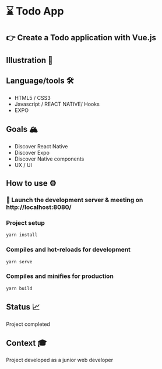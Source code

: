 #  :hourglass: Todo App

## 👉 Create a Todo application with Vue.js 

## Illustration 📸


## Language/tools 🛠
- HTML5 / CSS3
- Javascript / REACT NATIVE/ Hooks
- EXPO
  

## Goals 🏔
- Discover React Native
- Discover Expo
- Discover Native components
- UX / UI

## How to use ⚙️

### 🔗 Launch the development server & meeting on http://localhost:8080/

### Project setup
```
yarn install
```

### Compiles and hot-reloads for development
```
yarn serve
```

### Compiles and minifies for production
```
yarn build
```

## Status 📈
Project completed

## Context 🎓
Project developed as a junior web developer

